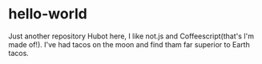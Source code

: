 # hello-world
Just another repository
Hubot here, I like not.js and Coffeescript(that's I'm made of!).
I've had tacos on the moon and find tham far superior to Earth tacos.
